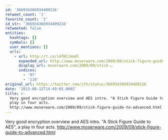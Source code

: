 ```yaml
---
id: '366934366934409216'
retweet_count: '1'
favorite_count: '3'
id_str: '366934366934409216'
retweeted: false
entities:
  hashtags: []
  symbols: []
  user_mentions: []
  urls:
    - url: http://t.co/i4fKCzkmdl
      expanded_url: http://www.moserware.com/2009/09/stick-figure-guide-to-advanced.html
      display_url: moserware.com/2009/09/stick-…
      indices:
        - '97'
        - '119'
original_url: https://twitter.com/jth/status/366934366934409216
date: '2013-08-12T14:49:05.000Z'
title: >-
  Very good encryption overview and AES intro. "A Stick Figure Guide to AES", a
  play in four acts.
  http://www.moserware.com/2009/09/stick-figure-guide-to-advanced.html
---
```


Very good encryption overview and AES intro. "A Stick Figure Guide to AES", a play in four acts. http://www.moserware.com/2009/09/stick-figure-guide-to-advanced.html